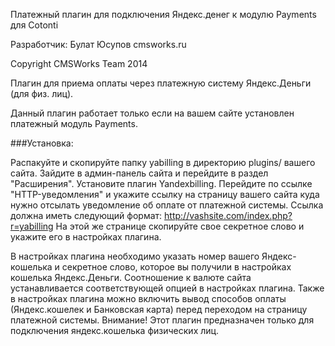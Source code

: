 Платежный плагин для подключения Яндекс.денег к модулю Payments для Cotonti

Разработчик: Булат Юсупов cmsworks.ru

Copyright CMSWorks Team 2014

Плагин для приема оплаты через платежную систему Яндекс.Деньги 
(для физ. лиц).

Данный плагин работает только если на вашем сайте установлен платежный модуль Payments.

###Установка:

Распакуйте и скопируйте папку yabilling в директорию plugins/ вашего сайта.
Зайдите в админ-панель сайта и перейдите в раздел "Расширения". Установите плагин Yandexbilling.
Перейдите по ссылке "HTTP-уведомления" и укажите ссылку на страницу вашего сайта куда нужно отсылать уведомление об оплате от платежной системы.
Ссылка должна иметь следующий формат: http://vashsite.com/index.php?r=yabilling
На этой же странице скопируйте свое секретное слово и укажите его в настройках плагина.
 
В настройках плагина необходимо указать номер вашего Яндекс-кошелька и секретное слово, которое вы получили в настройках кошелька Яндекс.Деньги.
Соотношение к валюте сайта устанавливается соответствующей опцией в настройках плагина.
Также в настройках плагина можно включить вывод способов оплаты (Яндекс.кошелек и Банковская карта) перед переходом на страницу платежной системы.
Внимание! Этот плагин предназначен только для подключения яндекс.кошелька физических лиц. 
